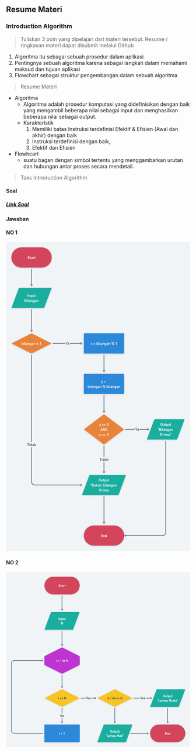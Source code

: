 ## Resume Materi 
### Introduction Algorithm

> Tuliskan 3 poin yang dipelajari dari materi tersebut. Resume / ringkasan materi dapat disubmit melalui Github
1.  Algoritma itu sebagai sebuah prosedur dalam aplikasi
2.  Pentingnya sebuah algoritma karena sebagai langkah dalam memahami maksud dan tujuan aplikasi
3.  Flowchart sebagai struktur pengembangan dalam sebuah algoritma

> Resume Materi
-   Algoritma
    -   Algoritma adalah prosedur komputasi yang didefinisikan dengan baik yang mengambil beberapa nilai sebagai input dan menghasilkan beberapa nilai sebagai output.
    -   Karakteristik
        1.   Memiliki batas Instruksi terdefinisi Efektif & Efisien (Awal dan akhir) dengan baik
        2.  Instruksi terdefinisi dengan baik,
        3.  Efektif dan Efisien
-   Flowhcart
    -   suatu bagan dengan simbol tertentu yang menggambarkan urutan dan hubungan antar proses secara mendetail.



> Taks Introduction Algorithm
#### Soal
##### [Link Soal](https://docs.google.com/document/d/1QEwLv53ARo-Gsl4URZfZ9v1e6rDpK9lQn6XdswkgV7A/edit#heading=h.19ihxai8kiry)

#### Jawaban
#### NO 1
![kodingan](./Screenshots/no1.png)

#### NO 2
![kodingan](./Screenshots/no2.png)